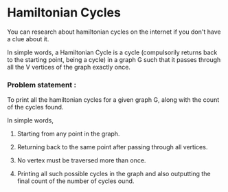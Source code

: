 # Hamiltonian Cycles

You can research about hamiltonian cycles on the internet if you don't have a clue about it. 

In simple words, a Hamiltonian Cycle is a cycle (compulsorily returns back to the starting point, being a cycle) in a graph G such that it 
passes through all the V vertices of the graph exactly once.

### Problem statement : 
To print all the hamiltonian cycles for a given graph G, along with the count of the cycles found.

In simple words,
1. Starting from any point in the graph.

2. Returning back to the same point after passing through all vertices.

3. No vertex must be traversed more than once.

4. Printing all such possible cycles in the graph and also outputting the final count of the number of cycles ound.
